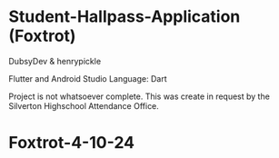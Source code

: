 # Student-Hallpass-Application (Foxtrot)
DubsyDev & henrypickle

Flutter and Android Studio
Language: Dart

Project is not whatsoever complete. This was create in request by the Silverton Highschool Attendance Office.
# Foxtrot-4-10-24

